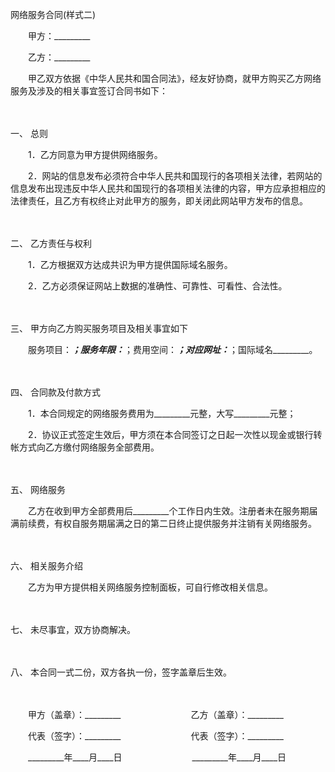 



网络服务合同(样式二)



 

　　甲方：_________　　

　　乙方：_________　　

　　甲乙双方依据《中华人民共和国合同法》，经友好协商，就甲方购买乙方网络服务及涉及的相关事宜签订合同书如下：

　　

一、
总则

　　1．乙方同意为甲方提供网络服务。

　　2．网站的信息发布必须符合中华人民共和国现行的各项相关法律，若网站的信息发布出现违反中华人民共和国现行的各项相关法律的内容，甲方应承担相应的法律责任，且乙方有权终止对此甲方的服务，即关闭此网站甲方发布的信息。

　　

二、
乙方责任与权利

　　1．乙方根据双方达成共识为甲方提供国际域名服务。

　　2．乙方必须保证网站上数据的准确性、可靠性、可看性、合法性。

　　

三、
甲方向乙方购买服务项目及相关事宜如下

　　服务项目：_________；服务年限：_________；费用空间：_________；对应网址：_________；国际域名_________。

　　

四、
合同款及付款方式

　　1．本合同规定的网络服务费用为_________元整，大写_________元整；

　　2．协议正式签定生效后，甲方须在本合同签订之日起一次性以现金或银行转帐方式向乙方缴付网络服务全部费用。

　　

五、
网络服务

　　乙方在收到甲方全部费用后_________个工作日内生效。注册者未在服务期届满前续费，有权自服务期届满之日的第二日终止提供服务并注销有关网络服务。

　　

六、
相关服务介绍

　　乙方为甲方提供相关网络服务控制面板，可自行修改相关信息。

　　

七、
未尽事宜，双方协商解决。

　　

八、
本合同一式二份，双方各执一份，签字盖章后生效。

　　

　　甲方（盖章）：_________　　　　　　　　乙方（盖章）：_________　　

　　代表（签字）：_________　　　　　　　　代表（签字）：_________　　

　　_________年____月____日　　　　　　　　_________年____月____日